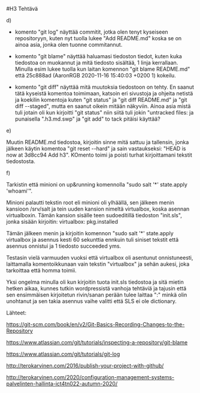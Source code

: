 #H3 Tehtävä

d)
- komento "git log" näyttää commitit, jotka olen tenyt kyseiseen repositoryyn, kuten nyt tuolla lukee "Add README.md" koska se on ainoa asia, jonka olen tuonne commitannut.

- komento "git blame" näyttää haluamasi tiedoston tiedot, kuten kuka tiedostoa on muokannut ja mitä tiedosto sisältää, 1 linja kerrallaan. Minulla esim lukee tuolla kun laitan komennon "git blame README.md" että 25c888ad (AaronRGB 2020-11-16 15:40:03 +0200 1) kokeilu.

- komento "git diff" näyttää mitä muutoksia tiedostoon on tehty. En saanut tätä kyseistä komentoa toimimaan, katsoin eri sivustoja ja ohjeita netistä ja koekilin komentoja kuten "git status" ja "git diff README.md" ja "git diff --staged", mutta en saanut oikein mitään näkyviin. Ainoa asia mistä tuli jotain oli kun kirjoitti "git status" niin siitä tuli jokin "untracked files: ja punaisella ".h3.md.swp" ja "git add" to tack pitäisi käyttää?  

e)

Muutin README.md tiedostoa, kirjoitin sinne mitä sattuu ja tallensin, jonka jälkeen käytin komentoa "git reset --hard" ja sain vastaukseksi: "HEAD is now at 3d8cc94 Add h3". KOmento toimi ja poisti turhat kirjoittamani tekstit tiedostosta.

f)

Tarkistin että minioni on up&running komennolla "sudo salt '*' state.apply 'whoami'".

Minioni palautti tekstin root eli minioni oli ylhäällä, sen jälkeen menin kansioon /srv/salt ja tein uuden kansion nimeltä virtualbox, koska asennan virtualboxin. Tämän kansion sisälle teen sudoeditillä tiedoston "init.sls", jonka sisään kirjoitin:
virtualbox:
  pkg.installed

Tämän jälkeen menin ja kirjoitin komennon "sudo salt '*' state.apply virtualbox ja asennus kesti 60  sekunttia ennkuin tuli siniset tekstit että asennus onnistui ja 1 tiedosto succeeded yms.

Testasin vielä varmuuden vuoksi että virtualbox oli asentunut onnistuneesti, laittamalla komentoikkunaan vain tekstin "virtualbox" ja sehän aukesi, joka tarkoittaa että homma toimii.

Yksi ongelma minulla oli kun kirjoitin tuota init.sls tiedostoa ja sitä mietin hetken aikaa, kunnes tutkin wordpressistä vanhoja tehtäviä ja tajusin että sen ensimmäisen kirjoitetun rivin/sanan perään tulee laittaa ":" minkä olin unohtanut ja sen takia asennus vaihe valitti että SLS ei ole dictionary. 

Lähteet:

https://git-scm.com/book/en/v2/Git-Basics-Recording-Changes-to-the-Repository

https://www.atlassian.com/git/tutorials/inspecting-a-repository/git-blame

https://www.atlassian.com/git/tutorials/git-log

http://terokarvinen.com/2016/publish-your-project-with-github/

http://terokarvinen.com/2020/configuration-management-systems-palvelinten-hallinta-ict4tn022-autumn-2020/
